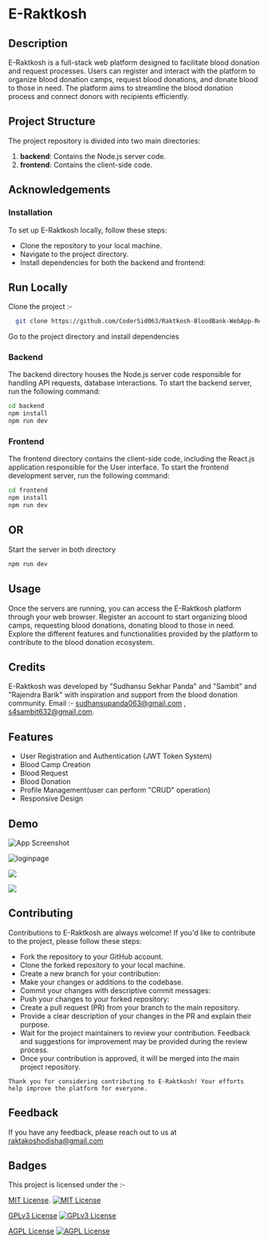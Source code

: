 # E-Raktkosh

## Description

E-Raktkosh is a full-stack web platform designed to facilitate blood donation and request processes. Users can register and interact with the platform to organize blood donation camps, request blood donations, and donate blood to those in need. The platform aims to streamline the blood donation process and connect donors with recipients efficiently.

## Project Structure

The project repository is divided into two main directories:

1. **backend**: Contains the Node.js server code.
2. **frontend**: Contains the client-side code.

## Acknowledgements

### Installation

To set up E-Raktkosh locally, follow these steps:

- Clone the repository to your local machine.
- Navigate to the project directory.
- Install dependencies for both the backend and frontend:

## Run Locally

Clone the project :-

```bash
  git clone https://github.com/CoderSid063/Raktkosh-BloodBank-WebApp-React.git
```

Go to the project directory and install dependencies

### Backend

The backend directory houses the Node.js server code responsible for handling API requests, database interactions. To start the backend server, run the following command:

```bash
cd backend
npm install
npm run dev
```

### Frontend

The frontend directory contains the client-side code, including the React.js application responsible for the User interface. To start the frontend development server, run the following command:

```bash
cd frontend
npm install
npm run dev
```

## OR

Start the server in both directory

```bash
npm run dev
```

## Usage

Once the servers are running, you can access the E-Raktkosh platform through your web browser. Register an account to start organizing blood camps, requesting blood donations, donating blood to those in need. Explore the different features and functionalities provided by the platform to contribute to the blood donation ecosystem.

## Credits

E-Raktkosh was developed by "Sudhansu Sekhar Panda" and "Sambit" and "Rajendra Barik" with inspiration and support from the blood donation community. Email :- sudhansupanda063@gmail.com , s4sambit632@gmail.com.

## Features

- User Registration and Authentication (JWT Token System)
- Blood Camp Creation
- Blood Request
- Blood Donation
- Profile Management(user can perform "CRUD" operation)
- Responsive Design

## Demo

![App Screenshot](https://res.cloudinary.com/raktkoshodisha/image/upload/v1714195263/website%20images/baz7moswbzzjgbw4zomw.png)

![loginpage](https://res.cloudinary.com/raktkoshodisha/image/upload/v1714195181/website%20images/idzkuc1dl4jybtxv6hr7.png)

![](https://res.cloudinary.com/raktkoshodisha/image/upload/v1714195509/website%20images/tmxlofda14elsn5foyrc.png)

![](https://res.cloudinary.com/raktkoshodisha/image/upload/v1714195593/website%20images/xnppb7veibeqmuzwr9sk.png)

## Contributing

Contributions to E-Raktkosh are always welcome! If you'd like to contribute to the project, please follow these steps:

- Fork the repository to your GitHub account.
- Clone the forked repository to your local machine.
- Create a new branch for your contribution:
- Make your changes or additions to the codebase.
- Commit your changes with descriptive commit messages:
- Push your changes to your forked repository:
- Create a pull request (PR) from your branch to the main repository.
- Provide a clear description of your changes in the PR and explain their purpose.
- Wait for the project maintainers to review your contribution. Feedback and suggestions for improvement may be provided during the review process.
- Once your contribution is approved, it will be merged into the main project repository.

`Thank you for considering contributing to E-Raktkosh! Your efforts help improve the platform for everyone.`

## Feedback

If you have any feedback, please reach out to us at raktakoshodisha@gmail.com

## Badges

This project is licensed under the :-

[MIT License](LICENSE).
[![MIT License](https://img.shields.io/badge/License-MIT-green.svg)](https://choosealicense.com/licenses/mit/)

[GPLv3 License](LICENSE)
[![GPLv3 License](https://img.shields.io/badge/License-GPL%20v3-yellow.svg)](https://opensource.org/licenses/)

[AGPL License](LICENSE)
[![AGPL License](https://img.shields.io/badge/license-AGPL-blue.svg)](http://www.gnu.org/licenses/agpl-3.0)
